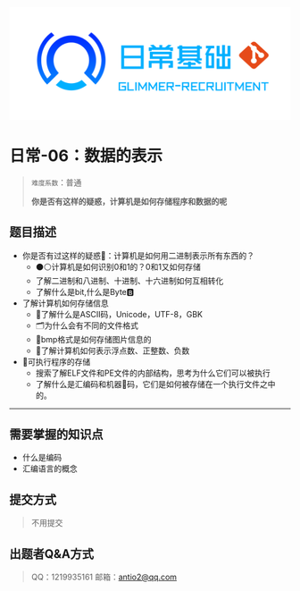 
![](image/daily.png)

# 日常-06：数据的表示

> `难度系数`：普通
>
> **你是否有这样的疑惑，计算机是如何存储程序和数据的呢**

## 题目描述

- 你是否有过这样的疑惑🤔：计算机是如何用二进制表示所有东西的？
  - ⚫⚪计算机是如何识别0和1的？0和1又如何存储
  - 了解二进制和八进制、十进制、十六进制如何互相转化
  - 了解什么是bit,什么是Byte🅱️
- 了解计算机如何存储信息
  - 🧐了解什么是ASCII码，Unicode，UTF-8，GBK
  - 🗂️为什么会有不同的文件格式
  - 🧩bmp格式是如何存储图片信息的
  - 🔢了解计算机如何表示浮点数、正整数、负数
- 🦾可执行程序的存储
  - 搜索了解ELF文件和PE文件的内部结构，思考为什么它们可以被执行
  - 了解什么是汇编码和机器🤖码，它们是如何被存储在一个执行文件之中的。


---



## 需要掌握的知识点

- 什么是编码
- 汇编语言的概念

## 提交方式

> 不用提交

## 出题者Q&A方式

> QQ：1219935161
> 邮箱：antio2@qq.com